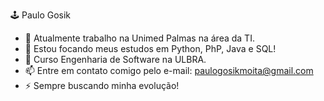 🕹️ Paulo Gosik

- 🔭 Atualmente trabalho na Unimed Palmas na área da TI.
- 🌱 Estou focando meus estudos em Python, PhP, Java e SQL!
- 💬 Curso Engenharia de Software na ULBRA.
- 📫 Entre em contato comigo pelo e-mail: paulogosikmoita@gmail.com
- ⚡ Sempre buscando minha evolução!
